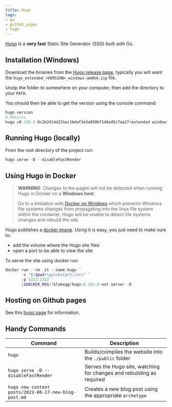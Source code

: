 ```yaml
---
title: Hugo
tags:
- go
- github_pages
- hugo
---
```


[Hugo](https://gohugo.io/) is a **very fast** Static Site Generator (SSG) built with Go.
<!--more-->

## Installation (Windows)

Download the binaries from the [Hugo release page](https://github.com/gohugoio/hugo/releases), typically you will want
the `hugo_extended_<VERSION>_windows-amd64.zip` file.

Unzip the folder to somewhere on your computer, then add the directory to your `PATH`.

You should then be able to get the version using the console command:

```powershell
hugo version
# Returns
hugo v0.120.2-9c2b2414d231ec1bdaf3e3a030bf148a45c7aa17+extended windows/amd64 BuildDate=2023-10-31T16:27:18Z VendorInfo=gohugoio
```

## Running Hugo (locally)

From the root directory of the project run:

```powershell
hugo serve -D --disableFastRender
```

## Using Hugo in Docker

> **WARNING**: Changes to the pages will not be detected when running Hugo in Docker on a **Windows host**.
>
> Do to a limitation with [Docker on Windows](https://forums.docker.com/t/file-system-watch-does-not-work-with-mounted-volumes/12038/25)
> which prevents Windows file systems changes from propagating into the linux file system within the container, 
> Hugo will be unable to detect file systems changes and rebuild the site.

Hugo publishes a [docker image](https://hub.docker.com/r/klakegg/hugo). 
Using it is easy, you just need to make sure to:

* add the volume where the Hugo site files
* open a port to be able to view the site


To serve the site using docker run:

```powershell
docker run --rm -it --name hugo `
       -v "$($pwd)\quickstart:/src" `
       -p 1313:1313 `
       [$DOCKER_REG/]klakegg/hugo:0.101.0-ext server -D
```

## Hosting on Github pages

See this [hugo page](https://gohugo.io/hosting-and-deployment/hosting-on-github/) for information.

## Handy Commands

| Command                                              | Description                                                           |
|------------------------------------------------------|-----------------------------------------------------------------------|
| `hugo`                                               | Builds/compiles the website into the `./public` folder                |
| `hugo serve -D --disableFastRender`                  | Serves the Hugo site, watching for changes and rebuilding as required |
| `hugo new content posts/2023-06-17-new-blog-post.md` | Creates a new blog post using the appropriate `archetype`             |
